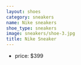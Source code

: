 ```yaml
---
layout: shoes
category: sneakers
name: Nike sneakers
shoe_type: sneakers
image: sneakers/shoe-3.jpg
title: Nike Sneaker
---
```




* price: $399
